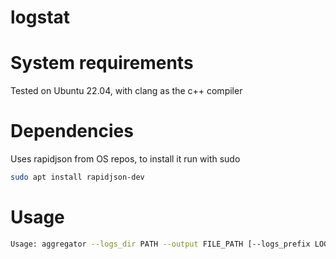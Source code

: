 # logstat

# System requirements

Tested on Ubuntu 22.04, with clang as the c++ compiler

# Dependencies

Uses rapidjson from OS repos, to install it run with sudo
```bash
sudo apt install rapidjson-dev
```

# Usage

```bash
Usage: aggregator --logs_dir PATH --output FILE_PATH [--logs_prefix LOGS_FILES_PREFIX] [--threads THREAD_NUMBER]
```



